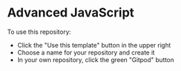 # Advanced JavaScript

To use this repository:
- Click the "Use this template" button in the upper right
- Choose a name for your repository and create it
- In your own repository, click the green "Gitpod" button
